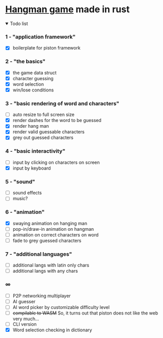 [//]: # (Add a header image here of the game)
# [Hangman game](https://en.wikipedia.org/wiki/Hangman_(game)) made in rust

<details open>
<summary>Todo list</summary>

### 1 - "application framework"
- [x] boilerplate for piston framework
### 2 - "the basics"
- [x] the game data struct
- [x] character guessing
- [x] word selection
- [x] win/lose conditions
### 3 - "basic rendering of word and characters"
- [ ] auto resize to full screen size
- [x] render dashes for the word to be guessed
- [x] render hang man
- [x] render valid guessable characters
- [x] grey out guessed characters
### 4 - "basic interactivity"
- [ ] input by clicking on characters on screen
- [x] input by keyboard
### 5 - "sound"
- [ ] sound effects
- [ ] music?
### 6 - "animation"
- [x] swaying animation on hanging man
- [ ] pop-in/draw-in animation on hangman
- [ ] animation on correct characters on word
- [ ] fade to grey guessed characters
### 7 - "additional languages"
- [ ] additional langs with latin only chars
- [ ] additional langs with any chars
### ∞ 
- [ ] P2P networking multiplayer
- [ ] AI guesser
- [ ] AI word picker by customizable difficulty level
- [ ] ~~compilable to WASM~~ So, it turns out that piston does not like the web very much...
- [ ] CLI version
- [x] Word selection checking in dictionary

</details>
